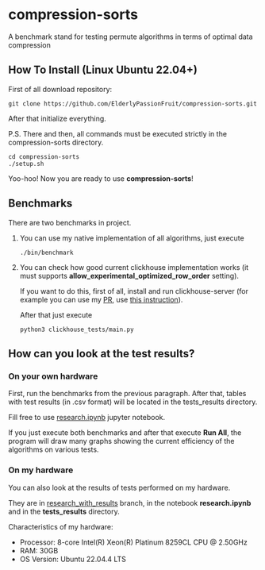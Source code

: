 # compression-sorts
A benchmark stand for testing permute algorithms in terms of optimal data compression

## How To Install (Linux Ubuntu 22.04+)

First of all download repository:

```
git clone https://github.com/ElderlyPassionFruit/compression-sorts.git
```

After that initialize everything.

P.S. There and then, all commands must be executed strictly in the compression-sorts directory.

```
cd compression-sorts
./setup.sh
```

Yoo-hoo! Now you are ready to use **compression-sorts**!

## Benchmarks

There are two benchmarks in project.

1. You can use my native implementation of all algorithms, just execute
    ```
    ./bin/benchmark
    ```

2. You can check how good current clickhouse implementation works (it must supports **allow_experimental_optimized_row_order** setting). 

    If you want to do this, first of all, install and run clickhouse-server (for example you can use my [PR](https://github.com/ClickHouse/ClickHouse/pull/63578), use [this instruction](https://clickhouse.com/docs/en/development/developer-instruction)).

    After that just execute
    ```
    python3 clickhouse_tests/main.py
    ```

## How can you look at the test results?

### On your own hardware

First, run the benchmarks from the previous paragraph. After that, tables with test results (in .csv format) will be located in the tests_results directory.

Fill free to use [research.ipynb](research.ipynb) jupyter notebook. 

If you just execute both benchmarks and after that execute **Run All**, the program will draw many graphs showing the current efficiency of the algorithms on various tests.

### On my hardware

You can also look at the results of tests performed on my hardware. 

They are in [research_with_results](https://github.com/ElderlyPassionFruit/compression-sorts/tree/research-with-results) branch, in the notebook **research.ipynb** and in the **tests_results** directory.

Characteristics of my hardware:

* Processor: 8-core Intel(R) Xeon(R) Platinum 8259CL CPU @ 2.50GHz
* RAM: 30GB 
* OS Version: Ubuntu 22.04.4 LTS
